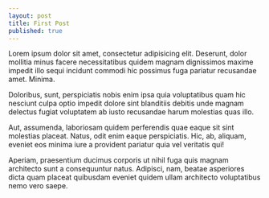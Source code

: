 ```yaml
---
layout: post
title: First Post
published: true
---
```


<p>Lorem ipsum dolor sit amet, consectetur adipisicing elit. Deserunt, dolor mollitia minus facere necessitatibus quidem magnam dignissimos maxime impedit illo sequi incidunt commodi hic possimus fuga pariatur recusandae amet. Minima.</p>
<p>Doloribus, sunt, perspiciatis nobis enim ipsa quia voluptatibus quam hic nesciunt culpa optio impedit dolore sint blanditiis debitis unde magnam delectus fugiat voluptatem ab iusto recusandae harum molestias quas illo.</p>
<p>Aut, assumenda, laboriosam quidem perferendis quae eaque sit sint molestias placeat. Natus, odit enim eaque perspiciatis. Hic, ab, aliquam, eveniet eos minima iure a provident pariatur quia vel veritatis qui!</p>
<p>Aperiam, praesentium ducimus corporis ut nihil fuga quis magnam architecto sunt a consequuntur natus. Adipisci, nam, beatae asperiores dicta quam placeat quibusdam eveniet quidem ullam architecto voluptatibus nemo vero saepe.</p>